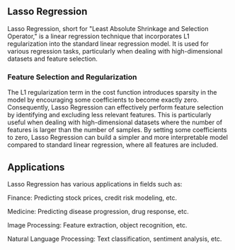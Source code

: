## Lasso Regression

Lasso Regression, short for "Least Absolute Shrinkage and Selection Operator," 
is a linear regression technique that incorporates L1 regularization into the standard 
linear regression model. It is used for various regression tasks, particularly when dealing with 
high-dimensional datasets and feature selection.

### Feature Selection and Regularization
The L1 regularization term in the cost function introduces sparsity in the model by encouraging some coefficients to become exactly zero. Consequently, Lasso Regression can effectively perform feature selection by identifying and excluding less relevant features. This is particularly useful when dealing with high-dimensional datasets
where the number of features is larger than the number of samples.
By setting some coefficients to zero, Lasso Regression can build a simpler and more interpretable model compared to standard linear regression, where all features are included.


## Applications

Lasso Regression has various applications in fields such as:

Finance: Predicting stock prices, credit risk modeling, etc.

Medicine: Predicting disease progression, drug response, etc.

Image Processing: Feature extraction, object recognition, etc.

Natural Language Processing: Text classification, sentiment analysis, etc.
